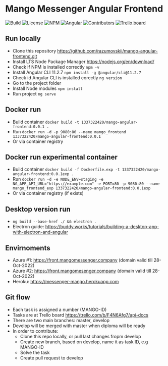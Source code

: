 # Mango Messenger Angular Frontend

![Build](https://img.shields.io/badge/Build-succeeded-brightgreen)
![License](https://img.shields.io/badge/License-MIT-%23bfc400)
[![NPM](https://img.shields.io/badge/npm-14.17.3-%23009127)](https://nodejs.org/en/download/)
[![Angular](https://img.shields.io/badge/Angular%20CLI-11.2.7-%23d61111)](https://angular.io/guide/setup-local)
[![Contributors](https://img.shields.io/badge/Contributors-2-red)](https://github.com/kolosovpetro/MangoAPI/graphs/contributors)
[![Trello board](https://img.shields.io/badge/Task%20Board-Trello-blue)](https://trello.com/b/Z7IlfrRb/mango-messenger-trello)

## Run locally

- Clone this repository https://github.com/razumovskii/mango-angular-frontend.git
- Install LTS Node Package Manager https://nodejs.org/en/download/
- Check if NPM is installed correctly `npm -v`
- Install Angular CLI 11.2.7  `npm install -g @angular/cli@11.2.7`
- Check id Angular CLI is installed corectly `ng version`
- Go to the project folder
- Install Node modules `npm install`
- Run project `ng serve`

## Docker run

- Build container `docker build -t 1337322420/mango-angular-frontend:0.0.1 .`
- Run `docker run -d -p 9080:80 --name mango_frontend 1337322420/mango-angular-frontend:0.0.1`
- Or via container registry

## Docker run experimental container

- Build container `docker build -f Dockerfile.exp -t 1337322420/mango-angular-frontend:0.0.1exp .`
- Run `docker run -d -e NODE_ENV=staging -e NG_APP_API_URL="https://example.com" -e PORT=80 -p 9080:80 --name mango_frontend_exp 1337322420/mango-angular-frontend:0.0.1exp`
- Or via container registry (if exists)

## Desktop version run

- `ng build --base-href ./ && electron .`
- Electron guide: https://buddy.works/tutorials/building-a-desktop-app-with-electron-and-angular

## Envirnoments

- Azure #1: https://front.mangomessenger.company (domain valid till 28-Oct-2022)
- Azure #2: https://front.mangomesenger.company (domain valid till 28-Oct-2022)
- Heroku: https://messenger-mango.herokuapp.com

## Git flow

- Each task is assigned a number (MANGO-ID)
- Tasks are at Trello board https://trello.com/b/F4N6Afg7/api-docs
- There are two main branches: master, develop
- Develop will be merged with master when diploma will be ready
- In order to contribute:
  - Clone this repo locally, or pull last changes fropm develop
  - Create new branch, based on develop, name it as task ID, e.g MANGO-ID
  - Solve the task
  - Create pull request to develop
